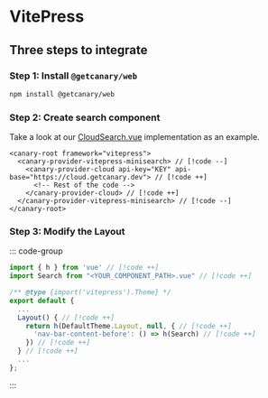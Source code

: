 # VitePress

## Three steps to integrate

### Step 1: Install `@getcanary/web`

```bash
npm install @getcanary/web
```

### Step 2: Create search component

Take a look at our [CloudSearch.vue](https://github.com/fastrepl/canary/blob/main/js/apps/docs/components/CloudSearch.vue) implementation as an example.

```html-vue
<canary-root framework="vitepress">
  <canary-provider-vitepress-minisearch> // [!code --]
    <canary-provider-cloud api-key="KEY" api-base="https://cloud.getcanary.dev"> // [!code ++]
      <!-- Rest of the code -->
    </canary-provider-cloud> // [!code ++]
  </canary-provider-vitepress-minisearch> // [!code --]
</canary-root>
```

### Step 3: Modify the Layout

::: code-group

```js [.vitepress/theme/index.js]
import { h } from 'vue' // [!code ++]
import Search from "<YOUR_COMPONENT_PATH>.vue" // [!code ++]

/** @type {import('vitepress').Theme} */
export default {
  ...
  Layout() { // [!code ++]
    return h(DefaultTheme.Layout, null, { // [!code ++]
      'nav-bar-content-before': () => h(Search) // [!code ++]
    }) // [!code ++]
  } // [!code ++]
  ...
};
```

:::
